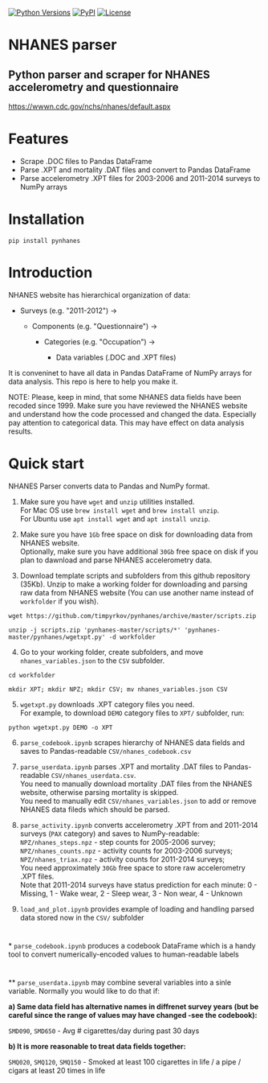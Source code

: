 [![Python Versions](https://img.shields.io/pypi/pyversions/pynhanes?style=plastic)](https://pypi.org/project/pynhanes/)
[![PyPI](https://img.shields.io/pypi/v/pynhanes?style=plastic)](https://pypi.org/project/pynhanes/)
[![License](https://img.shields.io/pypi/l/pynhanes?style=plastic)](https://opensource.org/licenses/MIT)
<!-- [![Documentation Status](https://readthedocs.org/projects/pynhanes/badge/?version=latest)](https://pynhanes.readthedocs.io/en/latest/?badge=latest) -->

# NHANES parser
## Python parser and scraper for NHANES accelerometry and questionnaire
https://wwwn.cdc.gov/nchs/nhanes/default.aspx
#
# Features
- Scrape .DOC files to Pandas DataFrame
- Parse .XPT and mortality .DAT files and convert to Pandas DataFrame
- Parse accelerometry .XPT files for 2003-2006 and 2011-2014 surveys to NumPy arrays

# Installation
```
pip install pynhanes
```

# Introduction

NHANES website has hierarchical organization of data: 

- Surveys (e.g. "2011-2012") -> 

  - Components (e.g. "Questionnaire") ->

    - Categories (e.g. "Occupation") ->

      - Data variables (.DOC and .XPT files)

It is conveninet to have all data in Pandas DataFrame of NumPy arrays for data analysis. This repo is here to help you make it.

NOTE: Please, keep in mind, that some NHANES data fields have been recoded since 1999. Make sure you have reviewed the NHANES website and understand how the code processed and changed the data. Especially pay attention to categorical data. This may have effect on data analysis results.

# Quick start

NHANES Parser converts data to Pandas and NumPy format.

1) Make sure you have `wget` and `unzip` utilities installed.\
For Mac OS use `brew install wget` and `brew install unzip`.\
For Ubuntu use `apt install wget` and `apt install unzip`.

2) Make sure you have `1Gb` free space on disk for downloading data from NHANES website.\
Optionally, make sure you have additional `30Gb` free space on disk if you plan to dawnload and parse NHANES accelerometry data.

3) Download template scripts and subfolders from this github repository (35Kb). Unzip to make a working folder for downloading and parsing raw data from NHANES website (You can use another name instead of `workfolder` if you wish).
```
wget https://github.com/timpyrkov/pynhanes/archive/master/scripts.zip
```
```
unzip -j scripts.zip 'pynhanes-master/scripts/*' 'pynhanes-master/pynhanes/wgetxpt.py' -d workfolder
```

4) Go to your working folder, create subfolders, and move `nhanes_variables.json` to the `CSV` subfolder.
```
cd workfolder
```
```
mkdir XPT; mkdir NPZ; mkdir CSV; mv nhanes_variables.json CSV
```

5) `wgetxpt.py` downloads .XPT category files you need.\
For example, to download `DEMO` category files to `XPT/` subfolder, run:
```
python wgetxpt.py DEMO -o XPT
```

6) `parse_codebook.ipynb` scrapes hierarchy of NHANES data fields and saves to Pandas-readable `CSV/nhanes_codebook.csv`

7) `parse_userdata.ipynb` parses .XPT and mortality .DAT files to Pandas-readable `CSV/nhanes_userdata.csv`.\
You need to manually download mortality .DAT files from the NHANES website, otherwise parsing mortality is skipped.\
You need to manually edit `CSV/nhanes_variables.json` to add or remove NHANES data fileds which should be parsed.

8) `parse_activity.ipynb` converts accelerometry .XPT from  and 2011-2014 surveys (`PAX` category) and saves to NumPy-readable:\
`NPZ/nhanes_steps.npz` - step counts for 2005-2006 survey;\
`NPZ/nhanes_counts.npz` - activity counts for 2003-2006 surveys;\
`NPZ/nhanes_triax.npz` - activity counts for 2011-2014 surveys;\
You need approximately `30Gb` free space to store raw accelerometry .XPT files.\
Note that 2011-2014 surveys have status prediction for each minute: 0 - Missing, 1 - Wake wear, 2 - Sleep wear, 3 - Non wear, 4  - Unknown

9) `load_and_plot.ipynb` provides example of loading and handling parsed data stored now in the `CSV/` subfolder

# 

\* `parse_codebook.ipynb` produces a codebook DataFrame which is a handy tool to convert numerically-encoded values to human-readable labels

# 
\** `parse_userdata.ipynb` may combine several variables into a sinle variable. Normally you would like to do that if:

**a) Same data field has alternative names in diffrenet survey years (but be careful since the range of values may have changed -see the codebook):**

`SMD090`, `SMD650` - Avg # cigarettes/day during past 30 days

 **b) It is more reasonable to treat data fields together:**

`SMQ020`, `SMQ120`, `SMQ150` - Smoked at least 100 cigarettes in life / a pipe / cigars at least 20 times in life


<!-- # Documentation

[https://pynhanes.readthedocs.io](https://pynhanes.readthedocs.io) -->
